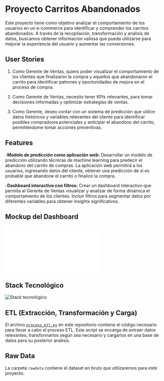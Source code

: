 # Proyecto Carritos Abandonados

Este proyecto tiene como objetivo analizar el comportamiento de los usuarios en un e-commerce para identificar y comprender los carritos abandonados. A través de la recopilación, transformación y análisis de datos, buscamos obtener información valiosa que pueda utilizarse para mejorar la experiencia del usuario y aumentar las conversiones.

## User Stories

1. Como Gerente de Ventas, quiero poder visualizar el comportamiento de los clientes que finalizaron la compra y aquellos que abandonaron el carrito para identificar patrones y oportunidades de mejora en el proceso de compra.

2. Como Gerente de Ventas, necesito tener KPIs relevantes, para tomar decisiones informadas y optimizar estrategias de ventas.

3. Como Gerente, deseo contar con un sistema de predicción que utilice datos históricos y variables relevantes del cliente para identificar posibles compradores potenciales y anticipar el abandono del carrito, permitiéndome tomar acciones preventivas.

## Features

-**Modelo de predicción como aplicación web:** Desarrollar un modelo de predicción utilizando técnicas de machine learning para predecir el abandono del carrito de compras. La aplicación web permitirá a los usuarios, ingresando datos del cliente, obtener una predicción de si es probable que abandone el carrito o finalice la compra.


-**Dashboard interactivo con filtros:** Crear un dashboard interactivo que permita al Gerente de Ventas visualizar y analizar de forma dinámica el comportamiento de los clientes. Incluir filtros para segmentar datos por diferentes variables para obtener insights significativos.

## Mockup del Dashboard

![Mockup del Dashboard](assets/Mockup_dashboard_carritos.pdf)

## Stack Tecnológico

![Stack tecnológico](assets/Stack%20Tecnológico.png)

## ETL (Extracción, Transformación y Carga)

El archivo [`proceso_etl.py`](proceso_etl.py) en este repositorio contiene el código necesario para llevar a cabo el proceso ETL. Este script se encarga de extraer datos relevantes, transformarlos según sea necesario y cargarlos en una base de datos para su posterior análisis.

## Raw Data

La carpeta `rawdata` contiene el dataset en bruto que utilizaremos para este proyecto.

